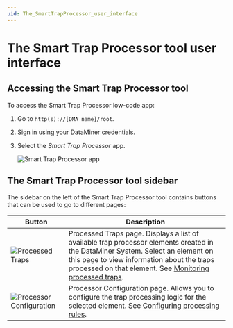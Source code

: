 ```yaml
---
uid: The_SmartTrapProcessor_user_interface
---
```


# The Smart Trap Processor tool user interface

## Accessing the Smart Trap Processor tool

To access the Smart Trap Processor low-code app:

1. Go to `http(s)://[DMA name]/root`.

1. Sign in using your DataMiner credentials.

1. Select the *Smart Trap Processor* app.

   ![Smart Trap Processor app](~/dataminer/images/TrapProcessor_Access.png)

## The Smart Trap Processor tool sidebar

The sidebar on the left of the Smart Trap Processor tool contains buttons that can be used to go to different pages:

| Button | Description |
|--|--|
| ![Processed Traps](~/dataminer/images/TrapProcessor_ProcessedTrapsIcon.png) | Processed Traps page. Displays a list of available trap processor elements created in the DataMiner System. Select an element on this page to view information about the traps processed on that element. See [Monitoring processed traps](xref:Monitoring_Processed_Traps). |
| ![Processor Configuration](~/dataminer/images/TrapProcessor_ProcessorConfigIcon.png) | Processor Configuration page. Allows you to configure the trap processing logic for the selected element. See [Configuring processing rules](xref:Processor_configuration). |
